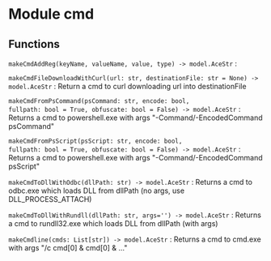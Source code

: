 Module cmd
==========

Functions
---------

    
`makeCmdAddReg(keyName, valueName, value, type) ‑> model.AceStr`
:   

    
`makeCmdFileDownloadWithCurl(url: str, destinationFile: str = None) ‑> model.AceStr`
:   Return a cmd to curl downloading url into destinationFile

    
`makeCmdFromPsCommand(psCommand: str, encode: bool, fullpath: bool = True, obfuscate: bool = False) ‑> model.AceStr`
:   Returns a cmd to powershell.exe with args "-Command/-EncodedCommand psCommand"

    
`makeCmdFromPsScript(psScript: str, encode: bool, fullpath: bool = True, obfuscate: bool = False) ‑> model.AceStr`
:   Returns a cmd to powershell.exe with args "-Command/-EncodedCommand psScript"

    
`makeCmdToDllWithOdbc(dllPath: str) ‑> model.AceStr`
:   Returns a cmd to odbc.exe which loads DLL from dllPath (no args, use DLL_PROCESS_ATTACH)

    
`makeCmdToDllWithRundll(dllPath: str, args='') ‑> model.AceStr`
:   Returns a cmd to rundll32.exe which loads DLL from dllPath (with args)

    
`makeCmdline(cmds: List[str]) ‑> model.AceStr`
:   Returns a cmd to cmd.exe with args "/c cmd[0] & cmd[0] & ..."